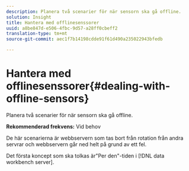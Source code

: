 ```yaml
---
description: Planera två scenarier för när sensorn ska gå offline.
solution: Insight
title: Hantera med offlinesenssorer
uuid: a8be847d-e506-4fbc-9d57-a28ff0cbeff2
translation-type: tm+mt
source-git-commit: aec1f7b14198cdde91f61d490a235022943bfedb

---
```



# Hantera med offlinesenssorer{#dealing-with-offline-sensors}

Planera två scenarier för när sensorn ska gå offline.

**Rekommenderad frekvens:** Vid behov

De här scenarierna är webbservern som tas bort från rotation från andra servrar och webbservern går ned helt på grund av ett fel.

Det första koncept som ska tolkas är&quot;Per den&quot;-tiden i [!DNL data workbench server].
